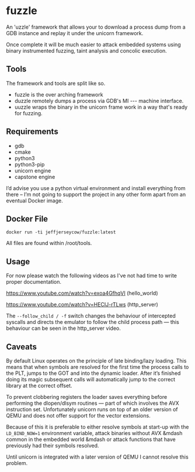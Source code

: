 # fuzzle
An 'uzzle' framework that allows your to download a process dump from a GDB instance and replay it under the unicorn framework.

Once complete it will be much easier to attack embedded systems using binary instrumented fuzzing, taint analysis and concolic execution.

## Tools
The framework and tools are split like so.
- fuzzle is the over arching framework
- duzzle remotely dumps a process via GDB's MI --- machine interface.
- uuzzle wraps the binary in the unicorn frame work in a way that's ready for fuzzing.

## Requirements
- gdb
- cmake
- python3
- python3-pip
- unicorn engine
- capstone engine

I’d advise you use a python virtual environment and install everything from there – I’m not going to support the project in any other form apart from an eventual Docker image.

## Docker File
```docker run -ti jeffjerseycow/fuzzle:latest```

All files are found within /root/tools.

## Usage
For now please watch the following videos as I've not had time to write proper documentation. 

https://www.youtube.com/watch?v=exoa4GfhqVI (hello_world)

https://www.youtube.com/watch?v=HECIJ-rTLws (http_server) 

The ```--follow_child / -f``` switch changes the behaviour of intercepted syscalls and directs the emulator to follow the child process path &mdash; this behaviour can be seen in the http_server video.

## Caveats
By default Linux operates on the principle of late binding/lazy loading. This means that when symbols are resolved for the first time the process calls to the PLT, jumps to the GOT and into the dynamic loader. After it’s finished doing its magic subsequent calls will automatically jump to the correct library at the correct offset.

To prevent clobbering registers the loader saves everything before performing the dlopen/dlsym routines &mdash; part of which involves the AVX instruction set. Unfortunately unicorn runs on top of an older version of QEMU and does not offer support for the vector extensions.

Because of this it is preferable to either resolve symbols at start-up with the ```LD_BIND_NOW=1``` environment variable, attack binaries without AVX &mdash common in the embedded world &mdash or attack functions that have previously had their symbols resolved.

Until unicorn is integrated with a later version of QEMU I cannot resolve this problem.
